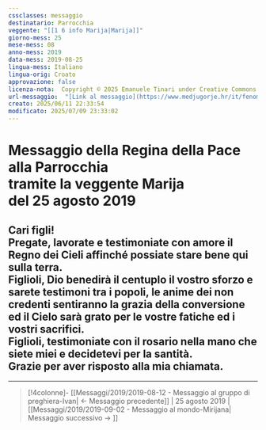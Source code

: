 ```yaml
---
cssclasses: messaggio
destinatario: Parrocchia
veggente: "[[1 6 info Marija|Marija]]"
giorno-mess: 25
mese-mess: 08
anno-mess: 2019
data-mess: 2019-08-25
lingua-mess: Italiano
lingua-orig: Croato
approvazione: false
licenza-nota:  Copyright © 2025 Emanuele Tinari under Creative Commons BY-NC-SA 4.0 https://creativecommons.org/licenses/by-nc-sa/4.0/
url-messaggio:  "[Link al messaggio](https://www.medjugorje.hr/it/fenomeno-di-medjugorje/messaggi-della-madonna/?datum=2019-8-25)"
creato: 2025/06/11 22:33:54
modificato: 2025/07/09 23:33:02
---
```


# Messaggio della Regina della Pace<br>alla Parrocchia<br>tramite la veggente Marija<br>del 25 agosto 2019

## Cari figli!<br>Pregate, lavorate e testimoniate con amore il Regno dei Cieli affinché possiate stare bene qui sulla terra.<br>Figlioli, Dio benedirà il centuplo il vostro sforzo e sarete testimoni tra i popoli, le anime dei non credenti sentiranno la grazia della conversione ed il Cielo sarà grato per le vostre fatiche ed i vostri sacrifici.<br>Figlioli, testimoniate con il rosario nella mano che siete miei e decidetevi per la santità.<br>Grazie per aver risposto alla mia chiamata.

***

> [!4colonne]- [[Messaggi/2019/2019-08-12 - Messaggio al gruppo di preghiera-Ivan| ← Messaggio precedente]] | 25 agosto 2019 | [[Messaggi/2019/2019-09-02 - Messaggio al mondo-Mirijana| Messaggio successivo → ]]
